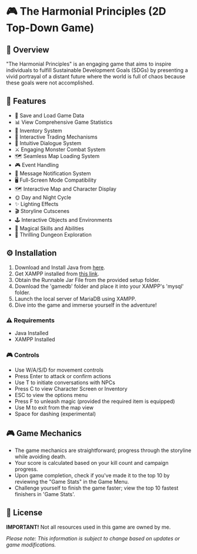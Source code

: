 # 🎮 The Harmonial Principles (2D Top-Down Game)

## 🌟 Overview
"The Harmonial Principles" is an engaging game that aims to inspire individuals to fulfill Sustainable Development Goals (SDGs) by presenting a vivid portrayal of a distant future where the world is full of chaos because these goals were not accomplished.

## 🎯 Features
- 📁 Save and Load Game Data
- 📊 View Comprehensive Game Statistics
- 🎒 Inventory System
- 💱 Interactive Trading Mechanisms
- 💬 Intuitive Dialogue System
- ⚔️ Engaging Monster Combat System
- 🗺️ Seamless Map Loading System
- 🎮 Event Handling
- 🔔 Message Notification System
- 🖥️ Full-Screen Mode Compatibility
- 🗺️ Interactive Map and Character Display
- 🌞 Day and Night Cycle
- ✨ Lighting Effects
- 🎬 Storyline Cutscenes
- 🕹️ Interactive Objects and Environments
- 🧙 Magical Skills and Abilities
- 🏰 Thrilling Dungeon Exploration

## ⚙️ Installation
1. Download and Install Java from [here](https://www.jetbrains.com/webstorm/download/).
2. Get XAMPP installed from [this link](https://www.apachefriends.org/download.html).
3. Obtain the Runnable Jar File from the provided setup folder.
4. Download the 'gamedb' folder and place it into your XAMPP's 'mysql' folder.
5. Launch the local server of MariaDB using XAMPP.
6. Dive into the game and immerse yourself in the adventure!

### ⚠️ Requirements
- Java Installed
- XAMPP Installed

### 🎮 Controls
- Use W/A/S/D for movement controls
- Press Enter to attack or confirm actions
- Use T to initiate conversations with NPCs
- Press C to view Character Screen or Inventory
- ESC to view the options menu
- Press F to unleash magic (provided the required item is equipped)
- Use M to exit from the map view
- Space for dashing (experimental)

## 🎮 Game Mechanics
- The game mechanics are straightforward; progress through the storyline while avoiding death.
- Your score is calculated based on your kill count and campaign progress.
- Upon game completion, check if you've made it to the top 10 by reviewing the "Game Stats" in the Game Menu.
- Challenge yourself to finish the game faster; view the top 10 fastest finishers in 'Game Stats'.

## 📜 License
**IMPORTANT!**
Not all resources used in this game are owned by me.

*Please note: This information is subject to change based on updates or game modifications.*
